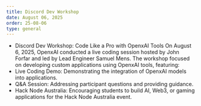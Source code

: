 ```yaml
---
title: Discord Dev Workshop
date: August 06, 2025
order: 25-08-06
type: general
---
```


- Discord Dev Workshop: Code Like a Pro with OpenxAI Tools
  On August 6, 2025, OpenxAI conducted a live coding session hosted by John Forfar and led by Lead Engineer Samuel Mens. The workshop focused on developing custom applications using OpenxAI tools, featuring:
- Live Coding Demo: Demonstrating the integration of OpenxAI models into applications.
- Q\&A Session: Addressing participant questions and providing guidance.
- Hack Node Australia: Encouraging students to build AI, Web3, or gaming applications for the Hack Node Australia event.
